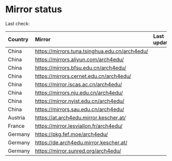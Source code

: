 <script src="./time.js"></script>
# Mirror status
Last check: <script type="text/javascript">localize(1735133113.1368527);</script>

|Country|Mirror|Last update|
|:------|:-----|:----------|
|China|https://mirrors.tuna.tsinghua.edu.cn/arch4edu/|<script type="text/javascript">localize(1735109301);</script>|
|China|https://mirrors.aliyun.com/arch4edu/|<script type="text/javascript">localize(1735065642);</script>|
|China|https://mirrors.bfsu.edu.cn/arch4edu/|<script type="text/javascript">localize(1735065642);</script>|
|China|https://mirrors.cernet.edu.cn/arch4edu/|<script type="text/javascript">localize(1735109301);</script>|
|China|https://mirror.iscas.ac.cn/arch4edu/|<script type="text/javascript">localize(1735065642);</script>|
|China|https://mirrors.nju.edu.cn/arch4edu/|<script type="text/javascript">localize(1735022990);</script>|
|China|https://mirror.nyist.edu.cn/arch4edu/|<script type="text/javascript">localize(1735109301);</script>|
|China|https://mirrors.sau.edu.cn/arch4edu/|<script type="text/javascript">localize(1731653531);</script>|
|Austria|https://at.arch4edu.mirror.kescher.at/|<script type="text/javascript">localize(1735109301);</script>|
|France|https://mirror.lesviallon.fr/arch4edu/|<script type="text/javascript">localize(1735065642);</script>|
|Germany|https://pkg.fef.moe/arch4edu/|<script type="text/javascript">localize(1735109301);</script>|
|Germany|https://de.arch4edu.mirror.kescher.at/|<script type="text/javascript">localize(1735109301);</script>|
|Germany|https://mirror.sunred.org/arch4edu/|<script type="text/javascript">localize(1735109301);</script>|

<script src="./tablefilter/tablefilter.js"></script>
<script src="./table.js"></script>